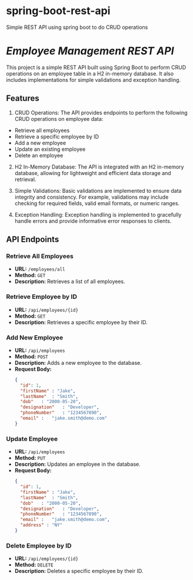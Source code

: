 # spring-boot-rest-api
Simple  REST API using spring boot to do CRUD operations

# *Employee Management REST API*
This project is a simple REST API built using Spring Boot to perform CRUD operations on an employee table in a H2 in-memory database. It also includes implementations for simple validations and exception handling.

## Features
1. CRUD Operations: The API provides endpoints to perform the following CRUD operations on employee data:
  - Retrieve all employees
  - Retrieve a specific employee by ID
  - Add a new employee
  - Update an existing employee
  - Delete an employee

2. H2 In-Memory Database: The API is integrated with an H2 in-memory database, allowing for lightweight and efficient data storage and retrieval.

3. Simple Validations: Basic validations are implemented to ensure data integrity and consistency. For example, validations may include checking for required fields, valid email formats, or numeric ranges.

4. Exception Handling: Exception handling is implemented to gracefully handle errors and provide informative error responses to clients.

## API Endpoints

### Retrieve All Employees
- **URL:** `/employees/all`
- **Method:** `GET`
- **Description:** Retrieves a list of all employees.

### Retrieve Employee by ID

- **URL:** `/api/employees/{id}`
- **Method:** `GET`
- **Description:** Retrieves a specific employee by their ID.

### Add New Employee

- **URL:** `/api/employees`
- **Method:** `POST`
- **Description:** Adds a new employee to the database.
- **Request Body:**
  ```json
  {
    "id": 1,
    "firstName" : "Jake",
    "lastName"  : "Smith",
    "dob"   : "2000-05-20",
    "designation"   : "Developer",
    "phoneNumber"   : "1234567890",
    "email" :   "jake.smith@demo.com"
  }

### Update Employee

- **URL:** `/api/employees`
- **Method:** `PUT`
- **Description:** Updates an employee in the database.
- **Request Body:**
  ```json
  {
    "id": 1,
    "firstName" : "Jake",
    "lastName"  : "Smith",
    "dob"   : "2000-05-20",
    "designation"   : "Developer",
    "phoneNumber"   : "1234567890",
    "email" :   "jake.smith@demo.com",
    "address" : "NY"
  }

### Delete Employee by ID

- **URL:** `/api/employees/{id}`
- **Method:** `DELETE`
- **Description:** Deletes a specific employee by their ID.


  

